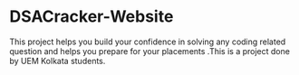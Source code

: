 # DSACracker-Website
This project helps you build your confidence in solving any coding related question and helps you prepare for your placements .This is a project done by UEM Kolkata students.
